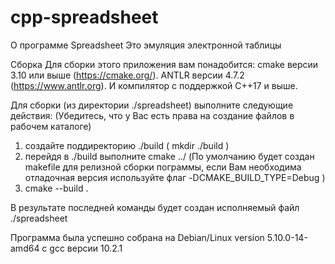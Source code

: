 # cpp-spreadsheet

О программе Spreadsheet
Это эмуляция электронной таблицы

Сборка
Для сборки этого приложения вам понадобится: cmake версии 3.10 или выше (https://cmake.org/).
ANTLR версии 4.7.2 (https://www.antlr.org).
И компилятор с поддержкой С++17 и выше.

Для сборки (из директории ./spreadsheet) выполните следующие действия:
(Убедитесь, что у Вас есть права на создание файлов в рабочем каталоге)

1. создайте поддиректорию ./build
( mkdir ./build )
2. перейдя в ./build выполните
cmake ../
(По умолчанию будет создан makefile для релизной сборки пограммы,
если Вам необходима отладочная версия используйте флаг -DCMAKE_BUILD_TYPE=Debug )
3. cmake --build .

В результате последней команды будет создан исполняемый файл ./spreadsheet

Программа была успешно собрана на Debian/Linux version 5.10.0-14-amd64 с gcc версии 10.2.1
